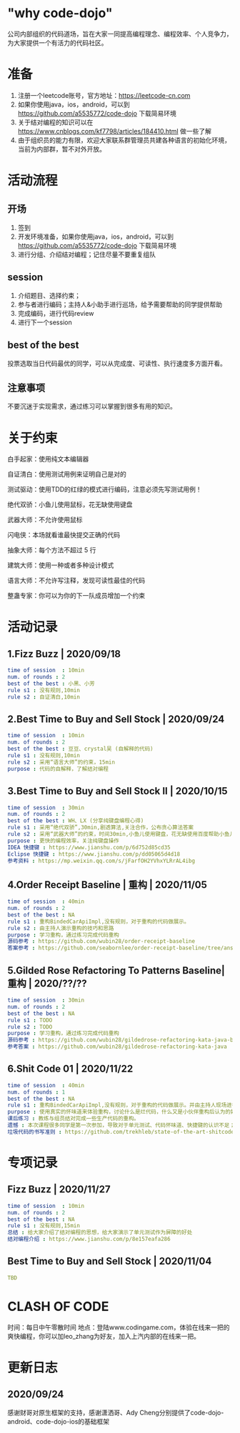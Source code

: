 ﻿# "why code-dojo"

公司内部组织的代码道场，旨在大家一同提高编程理念、编程效率、个人竞争力，为大家提供一个有活力的代码社区。



# 准备

1. 注册一个leetcode账号，官方地址：https://leetcode-cn.com
2. 如果你使用java，ios，android，可以到 https://github.com/a5535772/code-dojo 下载简易环境
3. 关于结对编程的知识可以在 https://www.cnblogs.com/kf7798/articles/184410.html 做一些了解
4. 由于组织员的能力有限，欢迎大家联系群管理员共建各种语言的初始化环境，当前为内部群，暂不对外开放。
   





# 活动流程

## 开场

1. 签到
2. 开发环境准备，如果你使用java，ios，android，可以到 https://github.com/a5535772/code-dojo 下载简易环境
3. 进行分组、介绍结对编程；记住尽量不要重复组队



## session

1. 介绍题目、选择约束；
2. 参与者进行编码；主持人&小助手进行巡场，给予需要帮助的同学提供帮助
3. 完成编码，进行代码review
4. 进行下一个session



## best of the best

投票选取当日代码最优的同学，可以从完成度、可读性、执行速度多方面开看。



## 注意事项

不要沉迷于实现需求，通过练习可以掌握到很多有用的知识。



# 关于约束

白手起家：使用纯文本编辑器

自证清白：使用测试用例来证明自己是对的

测试驱动：使用TDD的红绿的模式进行编码，注意必须先写测试用例！

绝代双骄：小鱼儿使用鼠标，花无缺使用键盘

武器大师：不允许使用鼠标

闪电侠：本场就看谁最快提交正确的代码

抽象大师：每个方法不超过 5 行

建筑大师：使用一种或者多种设计模式

语言大师：不允许写注释，发现可读性最佳的代码

整蛊专家：你可以为你的下一队成员增加一个约束



# 活动记录

## 1.Fizz Buzz | 2020/09/18

```yaml
time of session  : 10min
num. of rounds : 2
best of the best : 小黑、小芳
rule s1 : 没有规则,10min
rule s2 : 自证清白,10min
```



## 2.Best Time to Buy and Sell Stock | 2020/09/24

```yaml
time of session  : 10min
num. of rounds : 2
best of the best : 豆豆、crystal吴 (自解释的代码)
rule s1 : 没有规则,10min
rule s2 : 采用“语言大师”的约束，15min
purpose : 代码的自解释，了解结对编程
```



## 3.Best Time to Buy and Sell Stock II | 2020/10/15

```yaml
time of session  : 30min
num. of rounds : 2
best of the best : WH、LX (分享纯键盘编程心得)
rule s1 : 采用“绝代双骄”,30min,剧透算法,关注合作，公布贪心算法答案
rule s2 : 采用“武器大师”的约束，时间30min,小鱼儿使用键盘，花无缺使用百度帮助小鱼儿，关注纯键盘操作
purpose : 更快的编程效率，关注纯键盘操作
IDEA 快捷键 : https://www.jianshu.com/p/6d752d85cd35
Eclipse 快捷键 : https://www.jianshu.com/p/dd05065d4d18
参考资料 : https://mp.weixin.qq.com/s/jFarfOH2YVhxYLRrAL4ibg
```



## 4.Order Receipt Baseline | 重构 | 2020/11/05

```yaml
time of session  : 40min
num. of rounds : 2
best of the best : NA
rule s1 : 重构BindedCarApiImpl,没有规则，对于重构的代码做展示。
rule s2 : 由主持人演示重构的技巧和思路
purpose : 学习重构，通过练习完成代码重构
源码参考 : https://github.com/wubin28/order-receipt-baseline
答案参考 : https://github.com/seabornlee/order-receipt-baseline/tree/answer
```



## 5.Gilded Rose Refactoring To Patterns Baseline| 重构 | 2020/??/??

```yaml
time of session  : 30min
num. of rounds : 2
best of the best : NA
rule s1 : TODO
rule s2 : TODO
purpose : 学习重构，通过练习完成代码重构
源码参考 : https://github.com/wubin28/gildedrose-refactoring-kata-java-baseline
参考答案 : https://github.com/wubin28/gildedrose-refactoring-kata-java
```



## 6.Shit Code 01 | 2020/11/22

```yaml
time of session  : 40min
num. of rounds : 1
best of the best : NA
rule s1 : 重构BindedCarApiImpl,没有规则，对于重构的代码做展示。并由主持人现场进行重构的演示。
purpose : 使用真实的怀味道来体验重构，讨论什么是烂代码，什么又是小伙伴重构后认为的好代码。
课后练习 : 教练与组员结对完成一些生产代码的重构。
遗憾 : 本次课程很多同学是第一次参加，导致对于单元测试、代码怀味道、快捷键的认识不足；
垃圾代码的书写准则 : https://github.com/trekhleb/state-of-the-art-shitcode/blob/master/README.zh-CN.md
```





# 专项记录

## Fizz Buzz | 2020/11/27

```yaml
time of session  : 10min
num. of rounds : 2
best of the best : NA
rule s1 : 没有规则,15min
总结 : 给大家介绍了结对编程的思想，给大家演示了单元测试作为屏障的好处
结对编程介绍 : https://www.jianshu.com/p/8e157eafa286
```



## Best Time to Buy and Sell Stock | 2020/11/04

```yaml
TBD
```







# CLASH OF CODE

时间：每日中午零散时间
地点：登陆www.codingame.com，体验在线来一把的爽快编程，你可以加leo_zhang为好友，加入上汽内部的在线来一把。



# 更新日志

## 2020/09/24

感谢财哥对原生框架的支持，感谢潇洒哥、Ady Cheng分别提供了code-dojo-android、code-dojo-ios的基础框架

